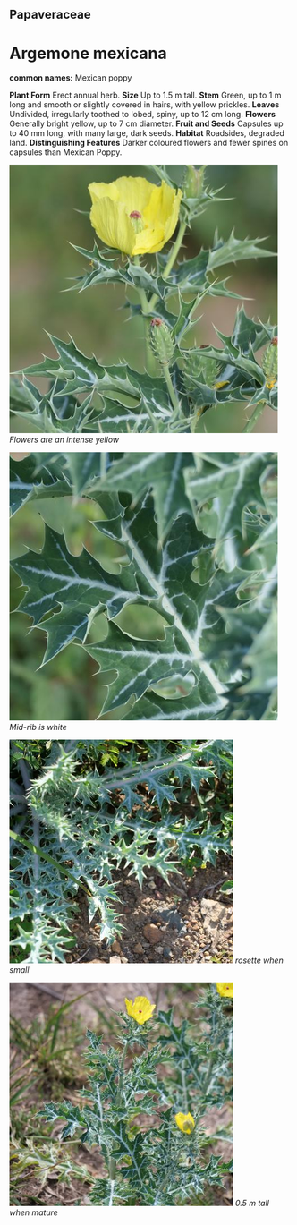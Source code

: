 ## Papaveraceae
# Argemone mexicana
**common names:** Mexican poppy

**Plant Form** Erect annual herb. **Size** Up to 1.5 m tall. **Stem** Green, up to 1 m long and smooth or slightly covered in hairs, with yellow prickles. **Leaves** Undivided, irregularly toothed to lobed, spiny, up to 12 cm long. **Flowers** Generally bright yellow, up to 7 cm diameter. **Fruit and Seeds** Capsules up to 40 mm long, with many large, dark seeds. **Habitat** Roadsides, degraded land. **Distinguishing Features** Darker coloured flowers and fewer spines on capsules than Mexican Poppy.


![Flowers are an intense yellow](108277_P1300415.jpg)
 *Flowers are an intense yellow* 

![Mid-rib is white](108281_P1300419.jpg)
 *Mid-rib is white* 

![rosette when small](119340_P1252915.jpg)
 *rosette when small* 

![0.5 m tall when mature](123237_P1307272.jpg)
 *0.5 m tall when mature* 

